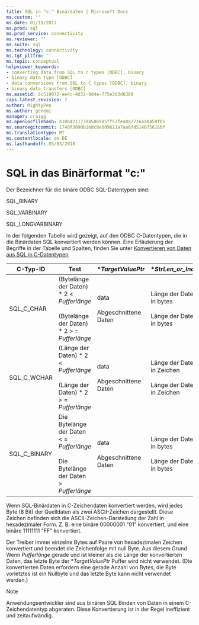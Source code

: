 ```yaml
---
title: SQL in "c:" Binärdaten | Microsoft Docs
ms.custom: ''
ms.date: 01/19/2017
ms.prod: sql
ms.prod_service: connectivity
ms.reviewer: ''
ms.suite: sql
ms.technology: connectivity
ms.tgt_pltfrm: ''
ms.topic: conceptual
helpviewer_keywords:
- converting data from SQL to c types [ODBC], binary
- binary data type [ODBC]
- data conversions from SQL to C types [ODBC], binary
- binary data transfers [ODBC]
ms.assetid: 8c519072-ae4c-4d32-9d4e-775e3d3d6389
caps.latest.revision: 7
author: MightyPen
ms.author: genemi
manager: craigg
ms.openlocfilehash: b18b421173945869d5ff57fea8a7716aa0459fb5
ms.sourcegitcommit: 1740f3090b168c0e809611a7aa6fd514075616bf
ms.translationtype: MT
ms.contentlocale: de-DE
ms.lasthandoff: 05/03/2018
---
```

# <a name="sql-to-c-binary"></a>SQL in das Binärformat "c:"
Der Bezeichner für die binäre ODBC SQL-Datentypen sind:  
  
 SQL_BINARY  
  
 SQL_VARBINARY  
  
 SQL_LONGVARBINARY  
  
 In der folgenden Tabelle wird gezeigt, auf den ODBC C-Datentypen, die in die Binärdaten SQL konvertiert werden können. Eine Erläuterung der Begriffe in der Tabelle und Spalten, finden Sie unter [Konvertieren von Daten aus SQL in C-Datentypen](../../../odbc/reference/appendixes/converting-data-from-sql-to-c-data-types.md).  
  
|C-Typ-ID|Test|**TargetValuePtr*|**StrLen_or_IndPtr*|SQLSTATE|  
|-----------------------|----------|------------------------|----------------------------|--------------|  
|SQL_C_CHAR|(Bytelänge der Daten) \* 2 < *Pufferlänge*<br /><br /> (Bytelänge der Daten) \* 2 > = *Pufferlänge*|data<br /><br /> Abgeschnittene Daten|Länge der Daten in bytes<br /><br /> Länge der Daten in bytes|–<br /><br /> 01004|  
|SQL_C_WCHAR|(Länge der Daten) \* 2 < *Pufferlänge*<br /><br /> (Länge der Daten) \* 2 > = *Pufferlänge*|data<br /><br /> Abgeschnittene Daten|Länge der Daten in Zeichen<br /><br /> Länge der Daten in Zeichen|–<br /><br /> 01004|  
|SQL_C_BINARY|Die Bytelänge der Daten < = *Pufferlänge*<br /><br /> Die Bytelänge der Daten > *Pufferlänge*|data<br /><br /> Abgeschnittene Daten|Länge der Daten in bytes<br /><br /> Länge der Daten in bytes|–<br /><br /> 01004|  
  
 Wenn SQL-Binärdaten in C-Zeichendaten konvertiert werden, wird jedes Byte (8 Bit) der Quelldaten als zwei ASCII-Zeichen dargestellt. Diese Zeichen befinden sich die ASCII-Zeichen-Darstellung der Zahl in hexadezimaler Form. Z. B. eine binäre 00000001 "01" konvertiert, und eine binäre 11111111 "FF" konvertiert.  
  
 Der Treiber immer einzelne Bytes auf Paare von hexadezimalen Zeichen konvertiert und beendet die Zeichenfolge mit null Byte. Aus diesem Grund Wenn *Pufferlänge* gerade und ist kleiner als die Länge der konvertierten Daten, das letzte Byte der **TargetValuePtr* Puffer wird nicht verwendet. (Die konvertierten Daten erfordern eine gerade Anzahl von Bytes, die Byte vorletztes ist ein Nullbyte und das letzte Byte kann nicht verwendet werden.)  
  
> [!NOTE]  
>  Anwendungsentwickler sind aus binären SQL Binden von Daten in einem C-Zeichendatentyp abgeraten. Diese Konvertierung ist in der Regel ineffizient und zeitaufwändig.
